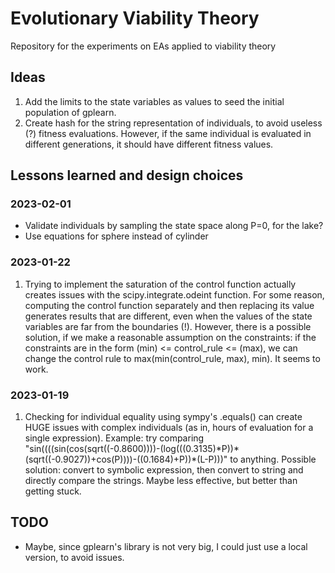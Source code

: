 # Evolutionary Viability Theory
Repository for the experiments on EAs applied to viability theory

## Ideas
1. Add the limits to the state variables as values to seed the initial population of gplearn.
2. Create hash for the string representation of individuals, to avoid useless (?) fitness evaluations. However, if the same individual is evaluated in different generations, it should have different fitness values.

## Lessons learned and design choices

### 2023-02-01
- Validate individuals by sampling the state space along P=0, for the lake?
- Use equations for sphere instead of cylinder

### 2023-01-22
1. Trying to implement the saturation of the control function actually creates issues with the scipy.integrate.odeint function. For some reason, computing the control function separately and then replacing its value generates results that are different, even when the values of the state variables are far from the boundaries (!). However, there is a possible solution, if we make a reasonable assumption on the constraints: if the constraints are in the form (min) <= control\_rule <= (max), we can change the control rule to max(min(control\_rule, max), min). It seems to work.

### 2023-01-19
1. Checking for individual equality using sympy's .equals() can create HUGE issues with complex individuals (as in, hours of evaluation for a single expression). Example: try comparing "sin((((sin(cos(sqrt((-0.8600))))-(log(((0.3135)\*P))\*(sqrt((-0.9027))+cos(P))))-((0.1684)+P))\*(L-P)))" to anything. Possible solution: convert to symbolic expression, then convert to string and directly compare the strings. Maybe less effective, but better than getting stuck.

## TODO
- Maybe, since gplearn's library is not very big, I could just use a local version, to avoid issues.
